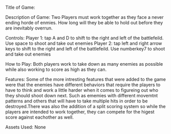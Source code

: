 Title of Game: 

Description of Game: Two Players must work together as they face a never ending horde of enmies. How long will they be able to hold out before they are inevitably overrun. 

Controls: Player 1: tap A and D to shift to the right and left of the battlefeild. Use space to shoot and take out enemies
Player 2: tap left and right arrow keys to shift to the right and left of the battlefeild. Use numberkey7 to shoot and take out enemies

How to Play: Both players work to take down as many enemies as possible while also working to score as high as they can. 


Features: Some of the more intresting features that were added to the game were that the enemies have different behaviors that require the players to have to think and work a little harder when it comes to figureing out who they should shoot down next. Such as ememies with different movemtnt patterns and others that will have to take multiple hits in order to be destroyed.There was also the addition of a split scoring system so while the players are intended to work together, they can compete for the higest score against eachother as well.


Assets Used: None
